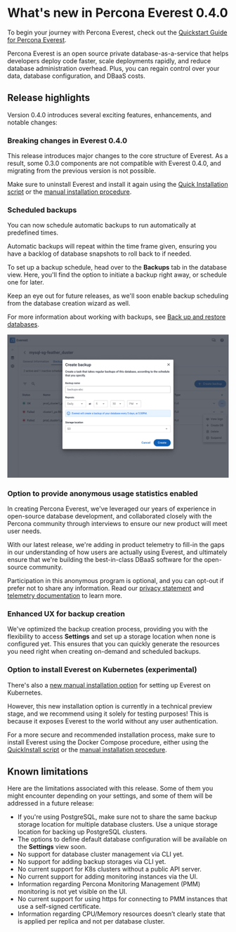 # What's new in Percona Everest 0.4.0

To begin your journey with Percona Everest, check out the [Quickstart Guide for Percona Everest](../quickstart-guide/quick-install.md).

Percona Everest is an open source private database-as-a-service that helps developers deploy code faster, scale deployments rapidly, and reduce database administration overhead. Plus, you can regain control over your data, database configuration, and DBaaS costs.

## Release highlights

Version 0.4.0 introduces several exciting features, enhancements, and notable changes:

### Breaking changes in Everest 0.4.0

This release introduces major changes to the core structure of Everest. As a result, some 0.3.0 components are not compatible with Everest 0.4.0, and migrating from the previous version is not possible. 

Make sure to uninstall Everest and install it again using the [Quick Installation script](../quickstart-guide/qs-overview.md) or the [manual installation procedure](../install/SetupPrereqs.md). 

### Scheduled backups

You can now schedule automatic backups to run automatically at predefined times. 

Automatic backups will repeat within the time frame given, ensuring you have a backlog of database snapshots to roll back to if needed.

To set up a backup schedule, head over to the **Backups** tab in the database view. Here, you'll find the option to initiate a backup right away, or schedule one for later. 

Keep an eye out for future releases, as we'll soon enable backup scheduling from the database creation wizard as well.

For more information about working with backups, see [Back up and restore databases](../use/backupRestore.md).

![!image](../images/schedule_backups.png)


### Option to provide anonymous usage statistics enabled

In creating Percona Everest, we've leveraged our years of experience in open-source database development, and collaborated closely with the Percona community through interviews to ensure our new product will meet user needs.

With our latest release, we're adding in product telemetry to fill-in the gaps in our understanding of how users are actually using Everest, and ultimately ensure that we're building the best-in-class DBaaS software for the open-source community.

Participation in this anonymous program is optional, and you can opt-out if prefer not to share any information. 
Read our [privacy statement](https://www.percona.com/privacy-policy#h.e34c40q8sb1a) and [telemetry documentation](../reference/telemetry.md) to learn more.

### Enhanced UX for backup creation

We've optimized the backup creation process, providing you with the flexibility to access **Settings** and set up a storage location when none is configured yet.
This ensures that you can quickly generate the resources you need right when creating on-demand and scheduled backups.

### Option to install Everest on Kubernetes (experimental)

There's also a [new manual installation option](../install/installtoK8.md) for setting up Everest on Kubernetes.

However, this new installation option is currently in a technical preview stage, and we recommend using it solely for testing purposes! This is because it exposes Everest to the world without any user authentication.
    
For a more secure and recommended installation process, make sure to install Everest using the Docker Compose procedure, either using the [QuickInstall script](../install/quick-install) or the [manual installation procedure](../install/installUsingDocker).

## Known limitations

Here are the limitations associated with this release. Some of them you might encounter depending on your settings, and some of them will be addressed in a future release: 

- If you're using PostgreSQL, make sure not to share the same backup storage location for multiple database clusters. Use a unique storage location for backing up PostgreSQL clusters.
- The options to define default database configuration will be available on the **Settings** view soon.
- No support for database cluster management via CLI yet.
- No support for adding backup storages via CLI yet.
- No current support for K8s clusters without a public API server.
- No current support for adding monitoring instances via the UI. 
- Information regarding Percona Monitoring Management (PMM) monitoring is not yet visible on the UI.
- No current support for using https for connecting to PMM instances that use a self-signed certificate.
- Information regarding CPU/Memory resources doesn’t clearly state that is applied per replica and not per database cluster.